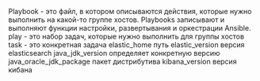 Playbook - это файл, в котором описываются действия, которые нужно выполнить на какой-то группе хостов.
Playbooks записывают и выполняют функции настройки, развертывания и оркестрации Ansible.
play - это набор задач, которые нужно выполнить для группы хостов
task - это конкретная задача
elastic_home путь
elastic_version  версия elasticsearch
java_jdk_version определяет конкретную версию
java_oracle_jdk_package пакет дистрибутива
kibana_version версия  кибана
